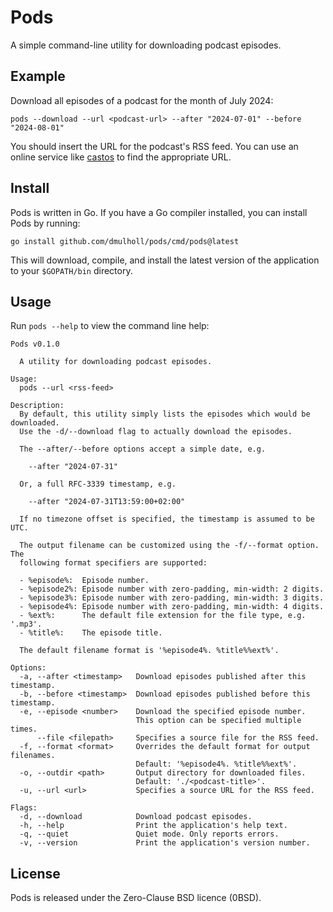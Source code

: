 # Pods

[1]: https://castos.com/tools/find-podcast-rss-feed/


A simple command-line utility for downloading podcast episodes.


## Example

Download all episodes of a podcast for the month of July 2024:

```
pods --download --url <podcast-url> --after "2024-07-01" --before "2024-08-01"
```

You should insert the URL for the podcast's RSS feed.
You can use an online service like [castos][1] to find the appropriate URL.


## Install

Pods is written in Go. If you have a Go compiler installed, you can install Pods by running:

```
go install github.com/dmulholl/pods/cmd/pods@latest
```

This will download, compile, and install the latest version of the application to your `$GOPATH/bin` directory.


## Usage

Run `pods --help` to view the command line help:

```
Pods v0.1.0

  A utility for downloading podcast episodes.

Usage:
  pods --url <rss-feed>

Description:
  By default, this utility simply lists the episodes which would be downloaded.
  Use the -d/--download flag to actually download the episodes.

  The --after/--before options accept a simple date, e.g.

    --after "2024-07-31"

  Or, a full RFC-3339 timestamp, e.g.

    --after "2024-07-31T13:59:00+02:00"

  If no timezone offset is specified, the timestamp is assumed to be UTC.

  The output filename can be customized using the -f/--format option. The
  following format specifiers are supported:

  - %episode%:  Episode number.
  - %episode2%: Episode number with zero-padding, min-width: 2 digits.
  - %episode3%: Episode number with zero-padding, min-width: 3 digits.
  - %episode4%: Episode number with zero-padding, min-width: 4 digits.
  - %ext%:      The default file extension for the file type, e.g. '.mp3'.
  - %title%:    The episode title.

  The default filename format is '%episode4%. %title%%ext%'.

Options:
  -a, --after <timestamp>   Download episodes published after this timestamp.
  -b, --before <timestamp>  Download episodes published before this timestamp.
  -e, --episode <number>    Download the specified episode number.
                            This option can be specified multiple times.
      --file <filepath>     Specifies a source file for the RSS feed.
  -f, --format <format>     Overrides the default format for output filenames.
                            Default: '%episode4%. %title%%ext%'.
  -o, --outdir <path>       Output directory for downloaded files.
                            Default: './<podcast-title>'.
  -u, --url <url>           Specifies a source URL for the RSS feed.

Flags:
  -d, --download            Download podcast episodes.
  -h, --help                Print the application's help text.
  -q, --quiet               Quiet mode. Only reports errors.
  -v, --version             Print the application's version number.
```

## License

Pods is released under the Zero-Clause BSD licence (0BSD).
